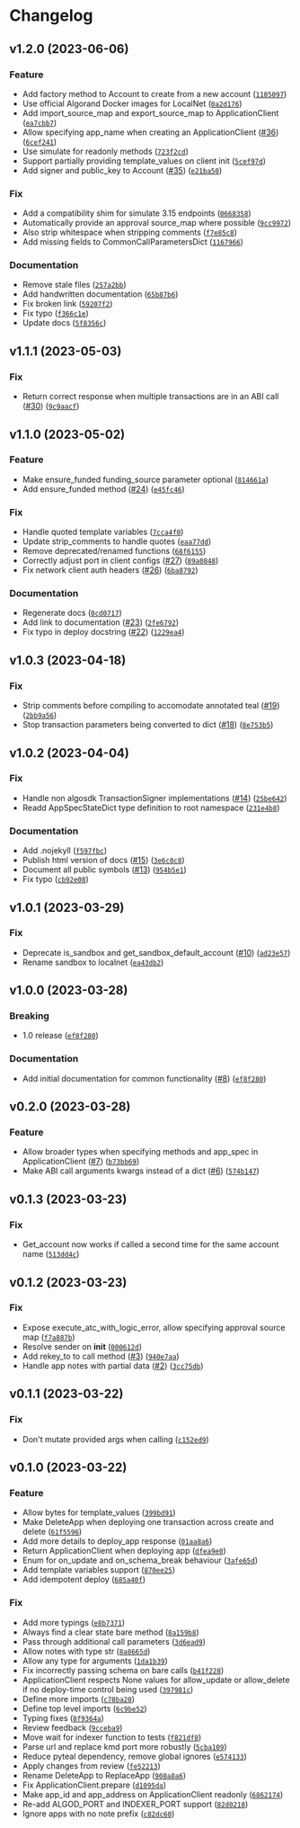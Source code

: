 # Changelog

<!--next-version-placeholder-->

## v1.2.0 (2023-06-06)

### Feature

* Add factory method to Account to create from a new account ([`1185097`](https://github.com/algorandfoundation/algokit-utils-py/commit/1185097e78a214b16e36ee67f03cf29b22555165))
* Use official Algorand Docker images for LocalNet ([`0a2d176`](https://github.com/algorandfoundation/algokit-utils-py/commit/0a2d176ba9addec70078dcdfb1047369c9e82271))
* Add import_source_map and export_source_map to ApplicationClient ([`ea7cbb7`](https://github.com/algorandfoundation/algokit-utils-py/commit/ea7cbb7e807e0a13bd8653915eeeb269dacfc208))
* Allow specifying app_name when creating an ApplicationClient ([#36](https://github.com/algorandfoundation/algokit-utils-py/issues/36)) ([`6cef241`](https://github.com/algorandfoundation/algokit-utils-py/commit/6cef241aec51b6c386c6a53645d85fb9c816e01a))
* Use simulate for readonly methods ([`723f2cd`](https://github.com/algorandfoundation/algokit-utils-py/commit/723f2cdfc0a15d4e0cd15633069c63bb9db57bb8))
* Support partially providing template_values on client init ([`5cef97d`](https://github.com/algorandfoundation/algokit-utils-py/commit/5cef97d49110835b1cb708efe45befc1600549d9))
* Add signer and public_key to Account ([#35](https://github.com/algorandfoundation/algokit-utils-py/issues/35)) ([`e21ba50`](https://github.com/algorandfoundation/algokit-utils-py/commit/e21ba50ff288cd321416b43f25059090a0b43f1b))

### Fix

* Add a compatibility shim for simulate 3.15 endpoints ([`0668358`](https://github.com/algorandfoundation/algokit-utils-py/commit/0668358353bb252bb4b65b13f632f38bd3c84a93))
* Automatically provide an approval source_map where possible ([`9cc9972`](https://github.com/algorandfoundation/algokit-utils-py/commit/9cc9972be055be49ac679a4d63c8ca071da53616))
* Also strip whitespace when stripping comments ([`f7e85c8`](https://github.com/algorandfoundation/algokit-utils-py/commit/f7e85c8ffa79f63af2ae073bf1858bbc5091ddee))
* Add missing fields to CommonCallParametersDict ([`1167966`](https://github.com/algorandfoundation/algokit-utils-py/commit/11679667bec0f677f83ade8bec0188981e06b60b))

### Documentation

* Remove stale files ([`257a2bb`](https://github.com/algorandfoundation/algokit-utils-py/commit/257a2bb1fecca635bb77574b672a0cfad209a513))
* Add handwritten documentation ([`65b87b6`](https://github.com/algorandfoundation/algokit-utils-py/commit/65b87b6669fd463eacc4ca218ee8aef0f2ea7c66))
* Fix broken link ([`59207f2`](https://github.com/algorandfoundation/algokit-utils-py/commit/59207f2425740f5b31a07624abd8598a5d28821b))
* Fix typo ([`f366c1e`](https://github.com/algorandfoundation/algokit-utils-py/commit/f366c1e51c284ed07344dcabb5169439e10e9acd))
* Update docs ([`5f8356c`](https://github.com/algorandfoundation/algokit-utils-py/commit/5f8356c1b783e4043c5f8e2c5c8ee6b8f7e91b77))

## v1.1.1 (2023-05-03)
### Fix
* Return correct response when multiple transactions are in an ABI call ([#30](https://github.com/algorandfoundation/algokit-utils-py/issues/30)) ([`9c9aacf`](https://github.com/algorandfoundation/algokit-utils-py/commit/9c9aacf2836d982f14c94d81cf4da19de391225d))

## v1.1.0 (2023-05-02)
### Feature
* Make ensure_funded funding_source parameter optional ([`814661a`](https://github.com/algorandfoundation/algokit-utils-py/commit/814661ae77cb8fcd6ebe7898e134590fe76773d1))
* Add ensure_funded method ([#24](https://github.com/algorandfoundation/algokit-utils-py/issues/24)) ([`e45fc46`](https://github.com/algorandfoundation/algokit-utils-py/commit/e45fc46ed4301ab0f17db1b30e0eae9f4f9ed247))

### Fix
* Handle quoted template variables ([`7cca4f0`](https://github.com/algorandfoundation/algokit-utils-py/commit/7cca4f0d3e62d5c8c797176c515f408699768492))
* Update strip_comments to handle quotes ([`eaa77dd`](https://github.com/algorandfoundation/algokit-utils-py/commit/eaa77dd25c051989d5ba3c120a1e002e2465f432))
* Remove deprecated/renamed functions ([`68f6155`](https://github.com/algorandfoundation/algokit-utils-py/commit/68f6155e439dbd39af665139813e999c53cfceac))
* Correctly adjust port in client configs ([#27](https://github.com/algorandfoundation/algokit-utils-py/issues/27)) ([`89a0848`](https://github.com/algorandfoundation/algokit-utils-py/commit/89a0848f96adda9d3b3b9305799d737ccbc9b304))
* Fix network client auth headers ([#26](https://github.com/algorandfoundation/algokit-utils-py/issues/26)) ([`6ba8792`](https://github.com/algorandfoundation/algokit-utils-py/commit/6ba8792f3652b465ed429d6043428859b52e008b))

### Documentation
* Regenerate docs ([`0cd0717`](https://github.com/algorandfoundation/algokit-utils-py/commit/0cd07171cbe3b906b4d5e4e20a8c61e17cc99761))
* Add link to documentation ([#23](https://github.com/algorandfoundation/algokit-utils-py/issues/23)) ([`2fe6792`](https://github.com/algorandfoundation/algokit-utils-py/commit/2fe6792b565f00c623b5fff98b503525c7e428c7))
* Fix typo in deploy docstring ([#22](https://github.com/algorandfoundation/algokit-utils-py/issues/22)) ([`1229ea4`](https://github.com/algorandfoundation/algokit-utils-py/commit/1229ea4b5194ba980fd194fc4801d81fa8e210e1))

## v1.0.3 (2023-04-18)
### Fix
* Strip comments before compiling to accomodate annotated teal ([#19](https://github.com/algorandfoundation/algokit-utils-py/issues/19)) ([`2bb9a56`](https://github.com/algorandfoundation/algokit-utils-py/commit/2bb9a569036e1847988a7b655d08cd9580fb2608))
* Stop transaction parameters being converted to dict ([#18](https://github.com/algorandfoundation/algokit-utils-py/issues/18)) ([`8e753b5`](https://github.com/algorandfoundation/algokit-utils-py/commit/8e753b5af8af59e7ba901975d300f2b5dc249761))

## v1.0.2 (2023-04-04)
### Fix
* Handle non algosdk TransactionSigner implementations ([#14](https://github.com/algorandfoundation/algokit-utils-py/issues/14)) ([`25be642`](https://github.com/algorandfoundation/algokit-utils-py/commit/25be642466f1b02c3f95c60008670caf9812c3cd))
* Readd AppSpecStateDict type definition to root namespace ([`231e4b8`](https://github.com/algorandfoundation/algokit-utils-py/commit/231e4b880ee154e3edff7425e18ae38cf305a9eb))

### Documentation
* Add .nojekyll ([`f597fbc`](https://github.com/algorandfoundation/algokit-utils-py/commit/f597fbcf86175af6df4d30220338dcee4f0a8b19))
* Publish html version of docs ([#15](https://github.com/algorandfoundation/algokit-utils-py/issues/15)) ([`3e6c0c8`](https://github.com/algorandfoundation/algokit-utils-py/commit/3e6c0c8a44b384e276bd1301d038f2bd867f4727))
* Document all public symbols ([#13](https://github.com/algorandfoundation/algokit-utils-py/issues/13)) ([`954b5e1`](https://github.com/algorandfoundation/algokit-utils-py/commit/954b5e19597ef21ee7f1dcc0e3aa7fca03cb5036))
* Fix typo ([`cb92e08`](https://github.com/algorandfoundation/algokit-utils-py/commit/cb92e08feaa8af6da4ff78356e92674d0d0fe081))

## v1.0.1 (2023-03-29)
### Fix
* Deprecate is_sandbox and get_sandbox_default_account ([#10](https://github.com/algorandfoundation/algokit-utils-py/issues/10)) ([`ad23e57`](https://github.com/algorandfoundation/algokit-utils-py/commit/ad23e57c33fcf692d954f10be8b18b327ae69bd2))
* Rename sandbox to localnet ([`ea43db2`](https://github.com/algorandfoundation/algokit-utils-py/commit/ea43db26000e282364549e739dabdb907468b657))

## v1.0.0 (2023-03-28)
### Breaking
* 1.0 release ([`ef8f280`](https://github.com/algorandfoundation/algokit-utils-py/commit/ef8f28053ce6ac7a03f85b312d249317e3537d3f))

### Documentation
* Add initial documentation for common functionality ([#8](https://github.com/algorandfoundation/algokit-utils-py/issues/8)) ([`ef8f280`](https://github.com/algorandfoundation/algokit-utils-py/commit/ef8f28053ce6ac7a03f85b312d249317e3537d3f))

## v0.2.0 (2023-03-28)
### Feature
* Allow broader types when specifying methods and app_spec in ApplicationClient ([#7](https://github.com/algorandfoundation/algokit-utils-py/issues/7)) ([`b73bb69`](https://github.com/algorandfoundation/algokit-utils-py/commit/b73bb69804a9652fcdb2354f3305e96934d834a4))
* Make ABI call arguments kwargs instead of a dict ([#6](https://github.com/algorandfoundation/algokit-utils-py/issues/6)) ([`574b147`](https://github.com/algorandfoundation/algokit-utils-py/commit/574b14772acce6ae26e05765bf87d1f0dc9d906e))

## v0.1.3 (2023-03-23)
### Fix
* Get_account now works if called a second time for the same account name ([`513dd4c`](https://github.com/algorandfoundation/algokit-utils-py/commit/513dd4c734211fa60d98e5d7b8d01b9aa6b3f830))

## v0.1.2 (2023-03-23)
### Fix
* Expose execute_atc_with_logic_error, allow specifying approval source map ([`f7a887b`](https://github.com/algorandfoundation/algokit-utils-py/commit/f7a887bd688d8527b3559da69bf4426f40fa01d1))
* Resolve sender on __init__ ([`000612d`](https://github.com/algorandfoundation/algokit-utils-py/commit/000612dbfc14f55c0c78341f395710235e562caa))
* Add rekey_to to call method ([#3](https://github.com/algorandfoundation/algokit-utils-py/issues/3)) ([`940e7aa`](https://github.com/algorandfoundation/algokit-utils-py/commit/940e7aaa9794891eb14a120a27c37084e78b4c18))
* Handle app notes with partial data ([#2](https://github.com/algorandfoundation/algokit-utils-py/issues/2)) ([`3cc75db`](https://github.com/algorandfoundation/algokit-utils-py/commit/3cc75db1f40e72da6762c1fe371153a0d610a2b7))

## v0.1.1 (2023-03-22)
### Fix
* Don't mutate provided args when calling ([`c152ed9`](https://github.com/algorandfoundation/algokit-utils-py/commit/c152ed9171d2e734ebae69abb803b60e01e96338))

## v0.1.0 (2023-03-22)
### Feature
* Allow bytes for template_values ([`399bd91`](https://github.com/algorandfoundation/algokit-utils-py/commit/399bd91b863c746c22b8cd75d4539c15c14bc217))
* Make DeleteApp when deploying one transaction across create and delete ([`61f5596`](https://github.com/algorandfoundation/algokit-utils-py/commit/61f5596e7ad4524cdfeb3b8137d50d70ba48de3e))
* Add more details to deploy_app response ([`01aa8a6`](https://github.com/algorandfoundation/algokit-utils-py/commit/01aa8a649f953ef42eaf2c73b29bc5b0df3e0ce8))
* Return ApplicationClient when deploying app ([`dfea9e0`](https://github.com/algorandfoundation/algokit-utils-py/commit/dfea9e0cfe88a7b84300a8dd81c480fd454fdb45))
* Enum for on_update and on_schema_break behaviour ([`3afe65d`](https://github.com/algorandfoundation/algokit-utils-py/commit/3afe65d1b373c81d17660f180d322cf45ccd17a7))
* Add template variables support ([`870ee25`](https://github.com/algorandfoundation/algokit-utils-py/commit/870ee2590c0e8e82ed5a7b2d3792c989d5ce8854))
* Add idempotent deploy ([`685a40f`](https://github.com/algorandfoundation/algokit-utils-py/commit/685a40fddb6e074c28f4d020f218d8ac7dae7924))

### Fix
* Add more typings ([`e8b7371`](https://github.com/algorandfoundation/algokit-utils-py/commit/e8b73717e951e758ef6df525d9b1ce735cb1e33b))
* Always find a clear state bare method ([`8a159b8`](https://github.com/algorandfoundation/algokit-utils-py/commit/8a159b80d45a63dad9450a6881cbdf664fe662c7))
* Pass through additional call parameters ([`3d6ead9`](https://github.com/algorandfoundation/algokit-utils-py/commit/3d6ead9ed83992a3a8174187f095a6e88f0aa71d))
* Allow notes with type str ([`8a8665d`](https://github.com/algorandfoundation/algokit-utils-py/commit/8a8665d686b58392425612877304880d9c824fdb))
* Allow any type for arguments ([`1da1b39`](https://github.com/algorandfoundation/algokit-utils-py/commit/1da1b39bf9ff13cbb3fa08b1ad803371a4ad8c71))
* Fix incorrectly passing schema on bare calls ([`b41f228`](https://github.com/algorandfoundation/algokit-utils-py/commit/b41f228cb4df79845d7b33a8745cc2ea5551f14e))
* ApplicationClient respects None values for allow_update or allow_delete if no deploy-time control being used ([`397981c`](https://github.com/algorandfoundation/algokit-utils-py/commit/397981c82586b0143375221d341ed1dc4446f7e6))
* Define more imports ([`c78ba20`](https://github.com/algorandfoundation/algokit-utils-py/commit/c78ba202e01fb391804c47a4f68a07a169c1a707))
* Define top level imports ([`6c9be52`](https://github.com/algorandfoundation/algokit-utils-py/commit/6c9be52edb348ca1ce345f798ec65d2403e6c746))
* Typing fixes ([`8f9364a`](https://github.com/algorandfoundation/algokit-utils-py/commit/8f9364a061f81f6f5720fdb7c6c9ca7064aca091))
* Review feedback ([`9cceba9`](https://github.com/algorandfoundation/algokit-utils-py/commit/9cceba9e066250657e5ce9809777332a7439a9e0))
* Move wait for indexer function to tests ([`f821df8`](https://github.com/algorandfoundation/algokit-utils-py/commit/f821df8c80d5d042839031a77c1b3e95ebb8f5ed))
* Parse url and replace kmd port more robustly ([`5cba109`](https://github.com/algorandfoundation/algokit-utils-py/commit/5cba1097becec30675771615b22a3489bf50db9c))
* Reduce pyteal dependency, remove global ignores ([`e574133`](https://github.com/algorandfoundation/algokit-utils-py/commit/e5741334418a78b71824fc0ab76d36e0071fdd89))
* Apply changes from review ([`fe52213`](https://github.com/algorandfoundation/algokit-utils-py/commit/fe522135a0f80a8e1d28caa4ac635967eeccc0da))
* Rename DeleteApp to ReplaceApp ([`908a8a6`](https://github.com/algorandfoundation/algokit-utils-py/commit/908a8a63c4260a258f679f20e7bf82a85c709b44))
* Fix ApplicationClient.prepare ([`d1095da`](https://github.com/algorandfoundation/algokit-utils-py/commit/d1095daaf51dff1bab986a1c4f70dbf6ba2b6f93))
* Make app_id and app_address on ApplicationClient readonly ([`6862174`](https://github.com/algorandfoundation/algokit-utils-py/commit/6862174ce93c03461b189b6d9c4727de9366b783))
* Re-add ALGOD_PORT and INDEXER_PORT support ([`82d0218`](https://github.com/algorandfoundation/algokit-utils-py/commit/82d0218ef058bf1da5dfa325dbe8c49a4add9768))
* Ignore apps with no note prefix ([`c82dc60`](https://github.com/algorandfoundation/algokit-utils-py/commit/c82dc60fc7ca6c1a5d02f5cc9ee576b4cc87a9a8))
